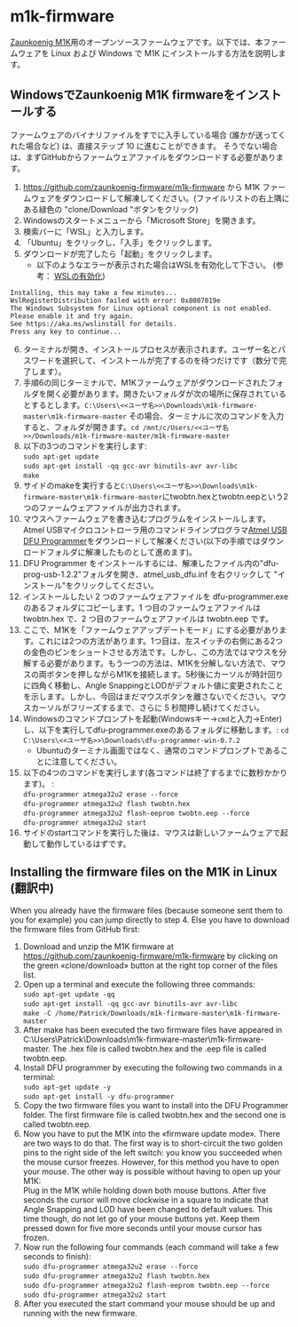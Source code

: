# m1k-firmware

[Zaunkoenig M1K](https://zaunkoenig.co/)用のオープンソースファームウェアです。以下では、本ファームウェアを Linux および Windows で M1K にインストールする方法を説明します。

## WindowsでZaunkoenig M1K firmwareをインストールする
ファームウェアのバイナリファイルをすでに入手している場合 (誰かが送ってくれた場合など) は、直接ステップ 10 に進むことができます。
そうでない場合は、まずGitHubからファームウェアファイルをダウンロードする必要があります。
1. https://github.com/zaunkoenig-firmware/m1k-firmware から M1K ファームウェアをダウンロードして解凍してください。(ファイルリストの右上隅にある緑色の "clone/Download "ボタンをクリック)
2. Windowsのスタートメニューから「Microsoft Store」を開きます。
3. 検索バーに「WSL」と入力します。
4. 「Ubuntu」をクリックし、「入手」をクリックします。
5. ダウンロードが完了したら「起動」をクリックします。
    - 以下のようなエラーが表示された場合はWSLを有効化して下さい。
  (参考： [WSLの有効化](http://www.aise.ics.saitama-u.ac.jp/~gotoh/HowToEnableWSL.html))
  ```
  Installing, this may take a few minutes...
  WslRegisterDistribution failed with error: 0x8007019e
  The Windows Subsystem for Linux optional component is not enabled. Please enable it and try again.
  See https://aka.ms/wslinstall for details.
  Press any key to continue...
  ```
6. ターミナルが開き、インストールプロセスが表示されます。ユーザー名とパスワードを選択して、インストールが完了するのを待つだけです（数分で完了します）。
7. 手順6の同じターミナルで、M1Kファームウェアがダウンロードされたフォルダを開く必要があります。開きたいフォルダが次の場所に保存されているとするとします。`C:\Users\<<ユーザ名>>\Downloads\m1k-firmware-master\m1k-firmware-master` その場合、ターミナルに次のコマンドを入力すると、フォルダが開きます。`cd /mnt/c/Users/<<ユーザ名>>/Downloads/m1k-firmware-master/m1k-firmware-master`
8. 以下の3つのコマンドを実行します:  
`sudo apt-get update`  
`sudo apt-get install -qq gcc-avr binutils-avr avr-libc`  
`make`
9. サイドのmakeを実行すると`C:\Users\<<ユーザ名>>\Downloads\m1k-firmware-master\m1k-firmware-master`にtwobtn.hexとtwobtn.eepという2つのファームウェアファイルが出力されます。
10. マウスへファームウェアを書き込むプログラムをインストールします。Atmel USBマイクロコントローラ用のコマンドラインプログラマ[Atmel USB DFU Programmer](https://sourceforge.net/projects/dfu-programmer/)をダウンロードして解凍ください(以下の手順ではダウンロードフォルダに解凍したものとして進めます)。
11. DFU Programmer をインストールするには、解凍したファイル内の"dfu-prog-usb-1.2.2"フォルダを開き、atmel_usb_dfu.inf を右クリックして "インストール"をクリックしてください。
12. インストールしたい 2 つのファームウェアファイルを dfu-programmer.exeのあるフォルダにコピーします。1 つ目のファームウェアファイルは twobtn.hex で、2 つ目のファームウェアファイルは twobtn.eep です。
13. ここで、M1Kを「ファームウェアアップデートモード」にする必要があります。これには2つの方法があります。1つ目は、左スイッチの右側にある2つの金色のピンをショートさせる方法です。しかし、この方法ではマウスを分解する必要があります。もう一つの方法は、M1Kを分解しない方法で、マウスの両ボタンを押しながらM1Kを接続します。5秒後にカーソルが時計回りに四角く移動し、Angle SnappingとLODがデフォルト値に変更されたことを示します。しかし、今回はまだマウスボタンを離さないでください。マウスカーソルがフリーズするまで、さらに 5 秒間押し続けてください。
14. Windowsのコマンドプロンプトを起動(Windowsキー→`cmd`と入力→Enter)し、以下を実行してdfu-programmer.exeのあるフォルダに移動します。: `cd C:\Users\<<ユーザ名>>\Downloads\dfu-programmer-win-0.7.2`
    - Ubuntuのターミナル画面ではなく、通常のコマンドプロンプトであることに注意してください。
15. 以下の4つのコマンドを実行します(各コマンドは終了するまでに数秒かかります)。 :  
`dfu-programmer atmega32u2 erase --force`  
`dfu-programmer atmega32u2 flash twobtn.hex`  
`dfu-programmer atmega32u2 flash-eeprom twobtn.eep --force`  
`dfu-programmer atmega32u2 start`
16. サイドのstartコマンドを実行した後は、マウスは新しいファームウェアで起動して動作しているはずです。

## Installing the firmware files on the M1K in Linux (翻訳中)
When you already have the firmware files (because someone sent them to you for example) you can jump directly to step 4. Else you have to download the firmware files from GitHub first:
1. Download and unzip the M1K firmware at https://github.com/zaunkoenig-firmware/m1k-firmware by clicking on the green «clone/download» button at the right top corner of the files list.
2. Open up a terminal and execute the following three commands:  
`sudo apt-get update -qq`  
`sudo apt-get install -qq gcc-avr binutils-avr avr-libc`  
`make -C /home/Patrick/Downloads/m1k-firmware-master\m1k-firmware-master`
3. After make has been executed the two firmware files have appeared in C:\Users\Patrick\Downloads\m1k-firmware-master\m1k-firmware-master. The .hex file is called twobtn.hex and the .eep file is called twobtn.eep.
4. Install DFU programmer by executing the following two commands in a terminal:  
`sudo apt-get update -y`  
`sudo apt-get install -y dfu-programmer`
5. Copy the two firmware files you want to install into the DFU Programmer folder. The first firmware file is called twobtn.hex and the second one is called twobtn.eep.
6. Now you have to put the M1K into the «firmware update mode». There are two ways to do that. The first way is to short-circuit the two golden pins to the right side of the left switch: you know you succeeded when the mouse cursor freezes. However, for this method you have to open your mouse. The other way is possible without having to open up your M1K:  
Plug in the M1K while holding down both mouse buttons. After five seconds the cursor will move clockwise in a square to indicate that Angle Snapping and LOD have been changed to default values. This time though, do not let go of your mouse buttons yet. Keep them pressed down for five more seconds until your mouse cursor has frozen.
7. Now run the following four commands (each command will take a few seconds to finish):  
`sudo dfu-programmer atmega32u2 erase --force`  
`sudo dfu-programmer atmega32u2 flash twobtn.hex`  
`sudo dfu-programmer atmega32u2 flash-eeprom twobtn.eep --force`  
`sudo dfu-programmer atmega32u2 start`
8. After you executed the start command your mouse should be up and running with the new firmware.
